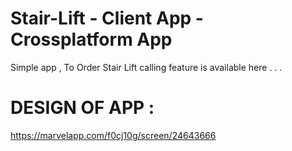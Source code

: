 # Stair-Lift - Client App - Crossplatform App

Simple app , To Order Stair Lift calling feature is available here . . .

# DESIGN OF APP :
https://marvelapp.com/f0cj10g/screen/24643666
